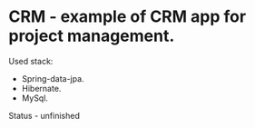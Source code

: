 # CRM - example of CRM app for project management. 
Used stack:
- Spring-data-jpa.
- Hibernate.
- MySql.

Status - unfinished
